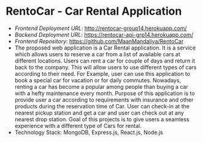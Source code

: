 # RentoCar - Car Rental Application
* *Frontend Deployment URL*: http://rentocar-group14.herokuapp.com/
* *Backend Deployment URL*: https://rentocar-api-grp14.herokuapp.com/
* *Frontend Repository*: https://github.com/MaanMandaliya/RentoCar
* The proposed web application is a Car Rental application. It is a service which allows users to reserve a car from a list of available cars at different locations. Users can rent a car for couple of days and return it back to the company. This will allow users to use different types of cars according to their need. For Example, user can use this application to book a special car for vacation or for daily commutes. Nowadays, renting a car has become a popular among people than buying a car with a hefty maintenance every month. Purpose of this application is to provide user a car according to requirements with insurance and other products during the reservation time of Car. User can check-in at the nearest pickup station and get a car and user can check out at any nearest drop station. Goal of this projects is to give users a seamless experience with a different type of Cars for rental.
* Technology Stack: MongoDB, Express.js, React.js, Node.js
